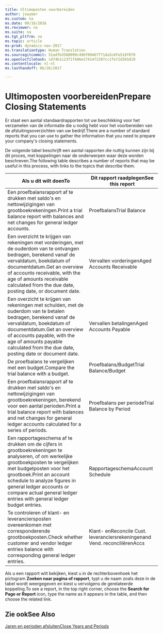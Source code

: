 ```yaml
---
title: Ultimoposten voorbereiden
author: jswymer
ms.custom: na
ms.date: 09/16/2016
ms.reviewer: na
ms.suite: na
ms.tgt_pltfrm: na
ms.topic: article
ms-prod: dynamics-nav-2017
ms.translationtype: Human Translation
ms.sourcegitcommit: 51adfb3588099c496f0946ff71da5c6fe518f070
ms.openlocfilehash: cd74b1c23f1f406e1741472397cc1fe72d3b5d10
ms.contentlocale: nl-nl
ms.lasthandoff: 06/26/2017

---
```

# <a name="prepare-closing-statements"></a><span data-ttu-id="abc3b-102">Ultimoposten voorbereiden</span><span class="sxs-lookup"><span data-stu-id="abc3b-102">Prepare Closing Statements</span></span>
<span data-ttu-id="abc3b-103">Er staat een aantal standaardrapporten tot uw beschikking voor het verzamelen van de informatie die u nodig hebt voor het voorbereiden van de afsluitingsoverzichten van uw bedrijf.</span><span class="sxs-lookup"><span data-stu-id="abc3b-103">There are a number of standard reports that you can use to gather the information that you need to prepare your company's closing statements.</span></span>

<span data-ttu-id="abc3b-104">De volgende tabel beschrijft een aantal rapporten die nuttig kunnen zijn bij dit proces, met koppelingen naar de onderwerpen waar deze worden beschreven.</span><span class="sxs-lookup"><span data-stu-id="abc3b-104">The following table describes a number of reports that may be useful in this process, with links to the topics that describe them.</span></span>

|<span data-ttu-id="abc3b-105">Als u dit wilt doen</span><span class="sxs-lookup"><span data-stu-id="abc3b-105">To</span></span>     |<span data-ttu-id="abc3b-106">Dit rapport raadplegen</span><span class="sxs-lookup"><span data-stu-id="abc3b-106">See this report</span></span>                  |
|-------|---------------------------------|
|<span data-ttu-id="abc3b-107">Een proefbalansrapport af te drukken met saldo's en nettowijzigingen van grootboekrekeningen.</span><span class="sxs-lookup"><span data-stu-id="abc3b-107">Print a trial balance report with balances and net changes for general ledger accounts.</span></span>|<span data-ttu-id="abc3b-108">Proefbalans</span><span class="sxs-lookup"><span data-stu-id="abc3b-108">Trial Balance</span></span>|
|<span data-ttu-id="abc3b-109">Een overzicht te krijgen van rekeningen met vorderingen, met de ouderdom van te ontvangen bedragen, berekend vanaf de vervaldatum, boekdatum of documentdatum.</span><span class="sxs-lookup"><span data-stu-id="abc3b-109">Get an overview of accounts receivable, with the age of amounts receivable calculated from the due date, posting date, or document date.</span></span>|<span data-ttu-id="abc3b-110">Vervallen vorderingen</span><span class="sxs-lookup"><span data-stu-id="abc3b-110">Aged Accounts Receivable</span></span>|
|<span data-ttu-id="abc3b-111">Een overzicht te krijgen van rekeningen met schulden, met de ouderdom van te betalen bedragen, berekend vanaf de vervaldatum, boekdatum of documentdatum.</span><span class="sxs-lookup"><span data-stu-id="abc3b-111">Get an overview of accounts payable, with the age of amounts payable calculated from the due date, posting date or document date.</span></span>|<span data-ttu-id="abc3b-112">Vervallen betalingen</span><span class="sxs-lookup"><span data-stu-id="abc3b-112">Aged Accounts Payable</span></span>|
|<span data-ttu-id="abc3b-113">De proefbalans te vergelijken met een budget.</span><span class="sxs-lookup"><span data-stu-id="abc3b-113">Compare the trial balance with a budget.</span></span>|<span data-ttu-id="abc3b-114">Proefbalans/Budget</span><span class="sxs-lookup"><span data-stu-id="abc3b-114">Trial Balance/Budget</span></span>|
|<span data-ttu-id="abc3b-115">Een proefbalansrapport af te drukken met saldo's en nettowijzigingen van grootboekrekeningen, berekend voor een aantal perioden.</span><span class="sxs-lookup"><span data-stu-id="abc3b-115">Print a trial balance report with balances and net changes for general ledger accounts calculated for a series of periods.</span></span>|<span data-ttu-id="abc3b-116">Proefbalans per periode</span><span class="sxs-lookup"><span data-stu-id="abc3b-116">Trial Balance by Period</span></span>|
|<span data-ttu-id="abc3b-117">Een rapportageschema af te drukken om de cijfers in grootboekrekeningen te analyseren, of om werkelijke grootboekposten te vergelijken met budgetposten voor het grootboek.</span><span class="sxs-lookup"><span data-stu-id="abc3b-117">Print an account schedule to analyze figures in general ledger accounts or compare actual general ledger entries with general ledger budget entries.</span></span>|<span data-ttu-id="abc3b-118">Rapportageschema</span><span class="sxs-lookup"><span data-stu-id="abc3b-118">Account Schedule</span></span>|
|<span data-ttu-id="abc3b-119">Te controleren of klant- en leveranciersposten overeenkomen met corresponderende grootboekposten.</span><span class="sxs-lookup"><span data-stu-id="abc3b-119">Check whether customer and vendor ledger entries balance with corresponding general ledger entries.</span></span>|<span data-ttu-id="abc3b-120">Klant- en</span><span class="sxs-lookup"><span data-stu-id="abc3b-120">Reconcile Cust.</span></span> <span data-ttu-id="abc3b-121">leveranciersrekeningen</span><span class="sxs-lookup"><span data-stu-id="abc3b-121">and Vend.</span></span> <span data-ttu-id="abc3b-122">reconciliëren</span><span class="sxs-lookup"><span data-stu-id="abc3b-122">Accs</span></span>|

<span data-ttu-id="abc3b-123">Als u een rapport wilt bekijken, kiest u in de rechterbovenhoek het pictogram **Zoeken naar pagina of rapport**, typt u de naam zoals deze in de tabel wordt weergegeven en kiest u vervolgens de gerelateerde koppeling.</span><span class="sxs-lookup"><span data-stu-id="abc3b-123">To see a report, in the top right corner, choose the **Search for Page or Report** icon, type the name as it appears in the table, and then choose the related link.</span></span>

## <a name="see-also"></a><span data-ttu-id="abc3b-124">Zie ook</span><span class="sxs-lookup"><span data-stu-id="abc3b-124">See Also</span></span>
[<span data-ttu-id="abc3b-125">Jaren en perioden afsluiten</span><span class="sxs-lookup"><span data-stu-id="abc3b-125">Close Years and Periods</span></span>](year-close-years-periods.md)

